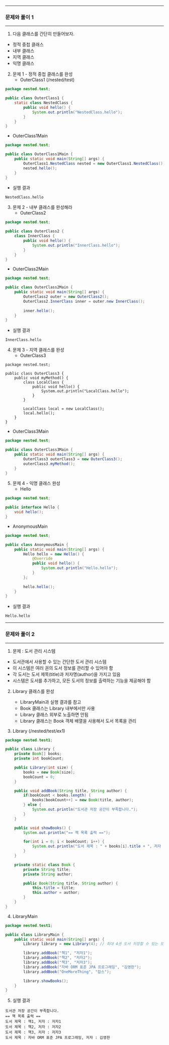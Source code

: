 -----
### 문제와 풀이 1
-----
1. 다음 클래스를 간단히 만들어보자.
  - 정적 중첩 클래스
  - 내부 클래스
  - 지역 클래스
  - 익명 클래스

2. 문제 1 - 정적 중첩 클래스를 완성
   - OuterClass1 (/nested/test)
```java
package nested.test;

public class OuterClass1 {
    static class NestedClass {
        public void hello() {
            System.out.println("NestedClass.hello");
        }
    }
}
```
   - OuterClass1Main
```java
package nested.test;

public class OuterClass1Main {
    public static void main(String[] args) {
        OuterClass1.NestedClass nested = new OuterClass1.NestedClass();
        nested.hello();
    }
}
```
  - 실행 결과
```
NestedClass.hello
```

3. 문제 2 - 내부 클래스를 완성해라
   - OuterClass2
```java
package nested.test;

public class OuterClass2 {
    class InnerClass {
        public void hello() {
            System.out.println("InnerClass.hello");
        }
    }
}
```

   - OuterClass2Main
```java
package nested.test;

public class OuterClass2Main {
    public static void main(String[] args) {
        OuterClass2 outer = new OuterClass2();
        OuterClass2.InnerClass inner = outer.new InnerClass();
        
        inner.hello();
    }
}
```

   - 실행 결과
```
InnerClass.hello
```

4. 문제 3 - 지역 클래스를 완성
   - OuterClass3
```jaa
package nested.test;

public class OuterClass3 {
    public void myMethod() {
        class LocalClass {
            public void hello() {
                System.out.println("LocalClass.hello");
            }
        }
        
        LocalClass local = new LocalClass();
        local.hello();
    }
}
```
  - OuterClass3Main
```java
package nested.test;

public class OuterClass3Main {
    public static void main(String[] args) {
        OuterClass3 outerClass3 = new OuterClass3();
        outerClass3.myMethod();
    }
}
```

5. 문제 4 - 익명 클래스 완성
   - Hello
```java
package nested.test;

public interface Hello {
    void hello();
}
```

   - AnonymousMain
```java
package nested.test;

public class AnonymousMain {
    public static void main(String[] args) {
        Hello hello = new Hello() {
            @Override
            public void hello() {
                System.out.println("Hello.hello");
            }
        };
        
        hello.hello();
    }
}
```

   - 실행 결과
```
Hello.hello
```

-----
### 문제와 풀이 2
-----
1. 문제 : 도서 관리 시스템
  - 도서관에서 사용할 수 있는 간단한 도서 관리 시스템
  - 이 시스템은 여러 권의 도서 정보를 관리할 수 있어야 함
  - 각 도서는 도서 제목(title)과 저자명(author)을 가지고 있음
  - 시스템은 도서를 추가하고, 모든 도서의 정보를 출력하는 기능을 제공해야 함

2. Library 클래스를 완성
   - LibraryMain과 실행 결과를 참고
   - Book 클래스는 Library 내부에서만 사용
   - Library 클래스 외부로 노출하면 안됨
   - Library 클래스는 Book 객체 배열을 사용해서 도서 목록을 관리

3. Library (/nested/test/ex1)
```java
package nested.test1;

public class Library {
    private Book[] books;
    private int bookCount;

    public Library(int size) {
        books = new Book[size];
        bookCount = 0;
    }

    public void addBook(String title, String author) {
        if(bookCount < books.length) {
            books[bookCount++] = new Book(title, author);
        } else {
            System.out.println("도서관 저장 공간이 부족합니다.");
        }
    }

    public void showBooks() {
        System.out.println("== 책 목록 출력 ==");

        for(int i = 0; i < bookCount; i++) {
            System.out.println("도서 제목 : " + books[i].title + ", 저자 : " + books[i].author);
        }
    }

    private static class Book {
        private String title;
        private String author;

        public Book(String title, String author) {
            this.title = title;
            this.author = author;
        }
    }
}
```

4. LibraryMain
```java
package nested.test1;

public class LibraryMain {
    public static void main(String[] args) {
        Library library = new Library(4); // 최대 4권 도서 저장할 수 있는 도서관 생성

        library.addBook("책1", "저자1");
        library.addBook("책2", "저자2");
        library.addBook("책3", "저자3");
        library.addBook("자바 ORM 표준 JPA 프로그래밍", "김영한");
        library.addBook("OneMoreThing", "잡스");

        library.showBooks();
    }
}
```

5. 실행 결과
```
도서관 저장 공간이 부족합니다.
== 책 목록 출력 ==
도서 제목 : 책1, 저자 : 저자1
도서 제목 : 책2, 저자 : 저자2
도서 제목 : 책3, 저자 : 저자3
도서 제목 : 자바 ORM 표준 JPA 프로그래밍, 저자 : 김영한
```
